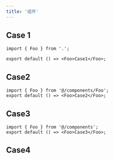 ```yaml
---
title: '组件'
---
```


## Case 1

```tsx
import { Foo } from '.';

export default () => <Foo>Case1</Foo>;
```

## Case2

```tsx
import { Foo } from '@/components/Foo';
export default () => <Foo>Case2</Foo>;
```

## Case3

```tsx
import { Foo } from '@/components';
export default () => <Foo>Case3</Foo>;
```

## Case4

<code src="./Demos/case4.tsx"></code>
